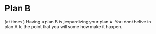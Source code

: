 # Plan B

\(at times \) Having a plan B is jeopardizing your plan A. You dont belive in plan A to the point that you will some how make it happen. 

